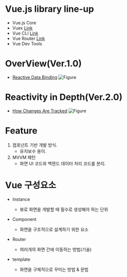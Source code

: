 # Vue.js library line-up
- Vue.js Core
- Vuex [Link](https://vuex.vuejs.org/)
- Vue CLI [Link](https://cli.vuejs.org/)
- Vue Router [Link](https://router.vuejs.org/)
- Vue Dev Tools

# OverView(Ver.1.0)
- [Reactive Data Binding](https://v1.vuejs.org/guide/overview.html)
![Figure](https://v1.vuejs.org/images/mvvm.png)


# Reactivity in Depth(Ver.2.0)
- [How Changes Are Tracked](https://vuejs.org/v2/guide/reactivity.html#ad)
![Figure](https://vuejs.org/images/data.png)

# Feature
1. 컴포넌트 기반 개발 방식.
    - 유지보수 용이.
2. MVVM 패턴
    - 화면 UI 코드와 백엔드 데이터 처리 코드를 분리.

# Vue 구성요소
 - Instance
    - 뷰로 화면을 개발할 때 필수로 생성해야 하는 단위

 - Component
    - 화면을 구조적으로 설계하기 위한 요소

 - Router
    - 여러개의 화면 간에 이동하는 방법(기술)

 - template
    - 화면을 구체적으로 꾸미는 방법 & 문법